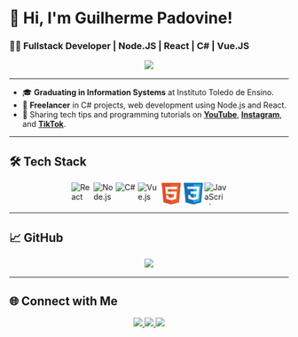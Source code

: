 # 👋 Hi, I'm Guilherme Padovine!

### 👨‍💻 Fullstack Developer | Node.JS | React | C# | Vue.JS

<p align="center">
  <a href="https://github.com/GuiPadoDevs">
    <img src="https://readme-typing-svg.herokuapp.com?font=Fira+Code&size=24&duration=4000&color=16E0E6&center=true&vCenter=true&lines=Passionate+Fullstack+Developer;Building+Scalable+Web+Applications;Coding+in+Node%2C+React%2C+C%23+%26+Vue.js">
  </a>
</p>

---

- 🎓 **Graduating in Information Systems** at Instituto Toledo de Ensino.
- 💼 **Freelancer** in C# projects, web development using Node.js and React.
- 🎥 Sharing tech tips and programming tutorials on **[YouTube](https://www.youtube.com/@infotech1928)**, **[Instagram](https://www.instagram.com/info.tech_gp/)**, and **[TikTok](https://www.tiktok.com/@infotech1928)**.

---

## 🛠 Tech Stack
<div style="display: flex; justify-content: center;">
  <img src="https://cdn.jsdelivr.net/gh/devicons/devicon/icons/react/react-original.svg" alt="React" height="40" width="40">
  <img src="https://cdn.jsdelivr.net/gh/devicons/devicon/icons/nodejs/nodejs-original.svg" alt="Node.js" height="40" width="40">
  <img src="https://cdn.jsdelivr.net/gh/devicons/devicon/icons/csharp/csharp-original.svg" alt="C#" height="40" width="40">
  <img src="https://cdn.jsdelivr.net/gh/devicons/devicon/icons/vuejs/vuejs-original.svg" alt="Vue.js" height="40" width="40">
  <img src="https://raw.githubusercontent.com/devicons/devicon/master/icons/html5/html5-original.svg" alt="HTML5" height="40" width="40">
  <img src="https://raw.githubusercontent.com/devicons/devicon/master/icons/css3/css3-original.svg" alt="CSS3" height="40" width="40">
  <img src="https://cdn.jsdelivr.net/gh/devicons/devicon/icons/javascript/javascript-original.svg" alt="JavaScript" height="40" width="40">
</div>

---

## 📈 GitHub
<div align="center">
  <img height="180em" src="https://github-readme-stats.vercel.app/api/top-langs/?username=GuiPadoDevs&layout=compact&langs_count=7&theme=dracula"/>
</div>

---

## 🌐 Connect with Me
<div align="center">
  <a href="https://www.youtube.com/@infotech1928" target="_blank">
    <img src="https://img.shields.io/badge/YouTube-FF0000?style=for-the-badge&logo=youtube&logoColor=white">
  </a>
  <a href="https://www.instagram.com/_guipadodevs_" target="_blank">
    <img src="https://img.shields.io/badge/Instagram-%23E4405F?style=for-the-badge&logo=instagram&logoColor=white">
  </a>
  <a href="https://www.linkedin.com/in/guilherme-padovine-9184a820a" target="_blank">
    <img src="https://img.shields.io/badge/LinkedIn-%230077B5?style=for-the-badge&logo=linkedin&logoColor=white">
  </a>
</div>
